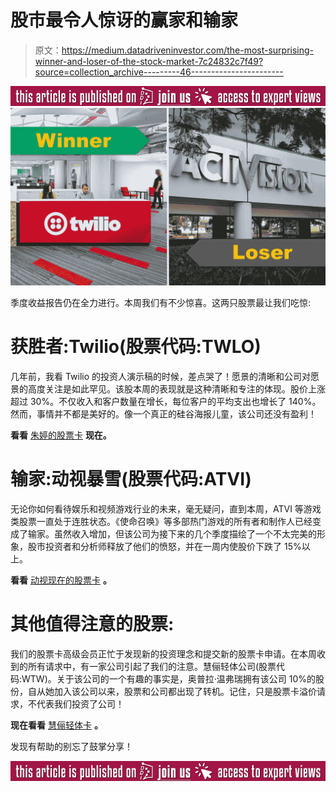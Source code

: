 # 股市最令人惊讶的赢家和输家

> 原文：<https://medium.datadriveninvestor.com/the-most-surprising-winner-and-loser-of-the-stock-market-7c24832c7f49?source=collection_archive---------46----------------------->

[![](img/7c924110fbe6ec4c505fb63c63a9c1e0.png)](http://www.track.datadriveninvestor.com/ExpertViewTeali1)![](img/4b557165e6a93af5f52e7b0c59dfc08f.png)

季度收益报告仍在全力进行。本周我们有不少惊喜。这两只股票最让我们吃惊:

# 获胜者:Twilio(股票代码:TWLO)

几年前，我看 Twilio 的投资人演示稿的时候，差点哭了！愿景的清晰和公司对愿景的高度关注是如此罕见。该股本周的表现就是这种清晰和专注的体现。股价上涨超过 30%。不仅收入和客户数量在增长，每位客户的平均支出也增长了 140%。然而，事情并不都是美好的。像一个真正的硅谷海报儿童，该公司还没有盈利！

**看看** [朱婷的股票卡](https://stockcard.io/TWLO) **现在。**

# 输家:动视暴雪(股票代码:ATVI)

无论你如何看待娱乐和视频游戏行业的未来，毫无疑问，直到本周，ATVI 等游戏类股票一直处于连胜状态。《使命召唤》等多部热门游戏的所有者和制作人已经变成了输家。虽然收入增加，但该公司为接下来的几个季度描绘了一个不太完美的形象，股市投资者和分析师释放了他们的愤怒，并在一周内使股价下跌了 15%以上。

**看看** [动视现在的股票卡](https://stockcard.io/TWLO) **。**

# 其他值得注意的股票:

我们的股票卡高级会员正忙于发现新的投资理念和提交新的股票卡申请。在本周收到的所有请求中，有一家公司引起了我们的注意。慧俪轻体公司(股票代码:WTW)。关于该公司的一个有趣的事实是，奥普拉·温弗瑞拥有该公司 10%的股份，自从她加入该公司以来，股票和公司都出现了转机。记住，只是股票卡溢价请求，不代表我们投资了公司！

**现在看看** [慧俪轻体卡](https://stockcard.io/WTW) **。**

发现有帮助的别忘了鼓掌分享！

[![](img/5038e3074ad647d38da769c573525f9e.png)](http://www.track.datadriveninvestor.com/ExpertViewI1B)
